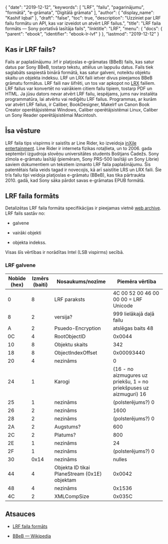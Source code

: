 {
  "date": "2019-12-12",
  "keywords": [
"LRF",
"failu",
"pagarinājumu",
"formātā",
"e-grāmata",
"Digitālā grāmata"
],
  "author": {
    "display_name": "Kashif Iqbal"
},
  "draft": "false",
  "toc": true,
  "description": "Uzziniet par LRF failu formātu un API, kas var izveidot un atvērt LRF failus.",
  "title": "LRF faila formāts — Sony portatīvā lasītāja fails",
  "linktitle": "LRF",
  "menu": {
    "docs": {
      "parent": "ebook",
      "identifier": "ebook-lr-lvf"
}
},
  "lastmod": "2019-12-12"
}

## Kas ir LRF fails?

Fails ar paplašinājumu .lrf ir platjoslas e-grāmatas (BBeB) fails, kas satur datus par Sony BBeB, tostarp tekstu, attēlus un lappušu datus. Fails tiek saglabāts saspiestā binārā formātā, kas satur galveni, noteiktu objektu skaitu un objekta indeksu. LRF un LRX faili ietver divus pieejamos BBeB grāmatu formātus. LRF faili nav šifrēti, un tos var apkopot no [LRX](/ebook/lrf/) failiem. LRF failus var konvertēt no vairākiem citiem failu tipiem, tostarp PDF un HTML. Ja jūsu dators nevar atvērt LRF failu, iespējams, jums nav instalēta programmatūra, lai atvērtu vai rediģētu LRF failus. Programmas, ar kurām var atvērt LRF failus, ir Caliber, BookDesigner, Makelrf un Canon Book Creator operētājsistēmai Windows, Caliber operētājsistēmai Linux, Caliber un Sony Reader operētājsistēmai Macintosh.

## Īsa vēsture

LRF faila tips vispirms ir saistīts ar Line Rider, ko izveidoja [inXile entertainment](https://en.wikipedia.org/wiki/InXile_Entertainment). Line Rider ir interneta fizikas rotaļlieta, un to 2006. gada septembrī izgudroja slovēņu universitātes students Boštjans Čadežs. Sony zīmola e-grāmatu lasītāji (piemēram, Sony PRS-500 lasītāji un Sony Librie) saviem dokumentiem un tekstiem izmanto LRF faila paplašinājumu. Šis patentētais faila veids tagad ir novecojis, kā arī saistītie LRS un LRX faili. Šie trīs failu tipi veidoja platjoslas e-grāmatu (BBeB), kas tika pārtraukta 2010. gadā, kad Sony sāka pārdot savas e-grāmatas EPUB formātā.

## LRF faila formāts

Detalizētas LRF faila formāta specifikācijas ir pieejamas vietnē [web archive](https://web.archive.org/web/20110809071744/http://www.sven.de/librie/Librie/LrfFormat). LRF fails sastāv no:
* galvene

* vairāki objekti

* objekta indekss.


Visas šīs vērtības ir norādītas Intel (LSB vispirms) secībā.

### LRF galvene

|Nobīde (hex) |Izmērs (baiti) |Nosaukums/nozīme| Piemēra vērtība|
---|---|---|---|
|0 |8| LRF paraksts| 4C 00 52 00 46 00 00 00 = LRF Unicode|
|8 |2| versija?| 999 lielākajā daļā failu|
|A |2| Psuedo-Encryption |atslēgas baits 48|
|0C |4| RootObjectID| 0x0044|
|10 |8| Objektu skaits |342|
|18 |8| ObjectIndexOffset| 0x00093440|
|20 |4| nezināms| 0|
|24 |1| Karogi| (16 - no aizmugures uz priekšu, 1 = no priekšpuses uz aizmuguri) 16|
|25 |1| nezināms |(polsterējums?) 0|
|26 |2| nezināms| 1600|
|28 |2| nezināms| (polsterējums?) 0|
|2A |2| Augstums?| 600|
|2C |2| Platums?| 800|
|2E |1| nezināms| 24|
|2F |1| nezināms |(polsterējums?) 0|
|30 |0x14| nezināms| nulles|
|44 |4| Objekta ID tikai PlaneStream (0x1E) objektam| 0x0042|
|48 |4| nezināms |0x1536|
|4C |2| XMLCompSize| 0x035C|


## Atsauces

* [LRF faila formāts](https://web.archive.org/web/20110809071744/http://www.sven.de/librie/Librie/LrfFormat)

* [BBeB — Wikipedia](https://en.wikipedia.org/wiki/BBeB)


